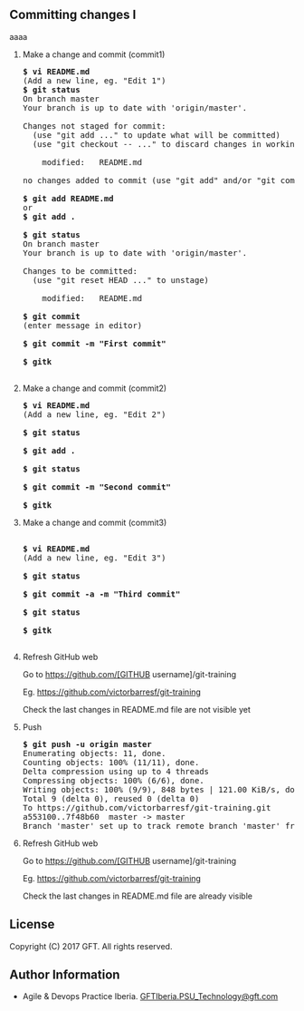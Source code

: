 ## Committing changes I

aaaa
 1. Make a change and commit (commit1)  
 
    <pre>
    <b>$ vi README.md</b>
    (Add a new line, eg. "Edit 1")
    <b>$ git status</b>  
    On branch master
    Your branch is up to date with 'origin/master'.

    Changes not staged for commit:
      (use "git add <file>..." to update what will be committed)
      (use "git checkout -- <file>..." to discard changes in working directory)

        modified:   README.md

    no changes added to commit (use "git add" and/or "git commit -a")

    <b>$ git add README.md</b>
    or
    <b>$ git add .</b>

    <b>$ git status</b>  
    On branch master
    Your branch is up to date with 'origin/master'.

    Changes to be committed:
      (use "git reset HEAD <file>..." to unstage)

        modified:   README.md
		
    <b>$ git commit</b>
    (enter message in editor)

    <b>$ git commit -m "First commit"</b>

    <b>$ gitk</b>

    </pre>
    
 
 2. Make a change and commit (commit2)

    <pre>
    <b>$ vi README.md</b>
    (Add a new line, eg. "Edit 2")
    
    <b>$ git status</b>
    
    <b>$ git add .</b>
    
    <b>$ git status</b>
    
    <b>$ git commit -m "Second commit"</b>
    
    <b>$ gitk</b>
    </pre>

 3. Make a change and commit (commit3)

    <pre>
    
    <b>$ vi README.md</b>
    (Add a new line, eg. "Edit 3")
    
    <b>$ git status</b>
    
    <b>$ git commit -a -m "Third commit"</b>
    
    <b>$ git status</b>
    
    <b>$ gitk</b>
    
    </pre>
    
 4. Refresh GitHub web
    
    Go to https://github.com/[GITHUB username]/git-training

    Eg. https://github.com/victorbarresf/git-training

    Check the last changes in README.md file are not visible yet  
      
        
 5. Push  

    <pre>
    <b>$ git push -u origin master</b>
    Enumerating objects: 11, done.
    Counting objects: 100% (11/11), done.
    Delta compression using up to 4 threads
    Compressing objects: 100% (6/6), done.
    Writing objects: 100% (9/9), 848 bytes | 121.00 KiB/s, done.
    Total 9 (delta 0), reused 0 (delta 0)
    To https://github.com/victorbarresf/git-training.git
    a553100..7f48b60  master -> master
    Branch 'master' set up to track remote branch 'master' from 'origin'.
    </pre>  
    
 6. Refresh GitHub web

    Go to https://github.com/[GITHUB username]/git-training

    Eg. https://github.com/victorbarresf/git-training

    Check the last changes in README.md file are already visible  


## License
Copyright (C) 2017 GFT. All rights reserved.

## Author Information
* Agile & Devops Practice Iberia. GFTIberia.PSU_Technology@gft.com
